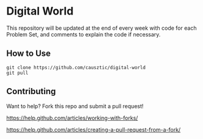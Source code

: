 # Digital World

This repository will be updated at the end of every week with code for each Problem Set, and comments to explain the code if necessary.

## How to Use
```
git clone https://github.com/causztic/digital-world
git pull
```

## Contributing
Want to help? Fork this repo and submit a pull request!

https://help.github.com/articles/working-with-forks/

https://help.github.com/articles/creating-a-pull-request-from-a-fork/
